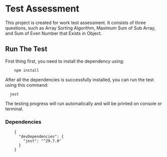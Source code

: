 # Test Assessment

This project is created for work test assessment. It consists of three questions, such as Array Sorting Algorithm, Maximum Sum of Sub Array, and Sum of Even Number that Exists in Object.

## Run The Test
First thing first, you need to install the dependency using:
```
	npm install
```
  After all the dependencies is successfully installed, you can run the test using this command:
```
  jest
```

The testing progress will run automatically and will be printed on console or terminal.

### Dependencies
```
    {
      "devDependencies": {
        "jest": "^29.7.0"
      }
    }
```

